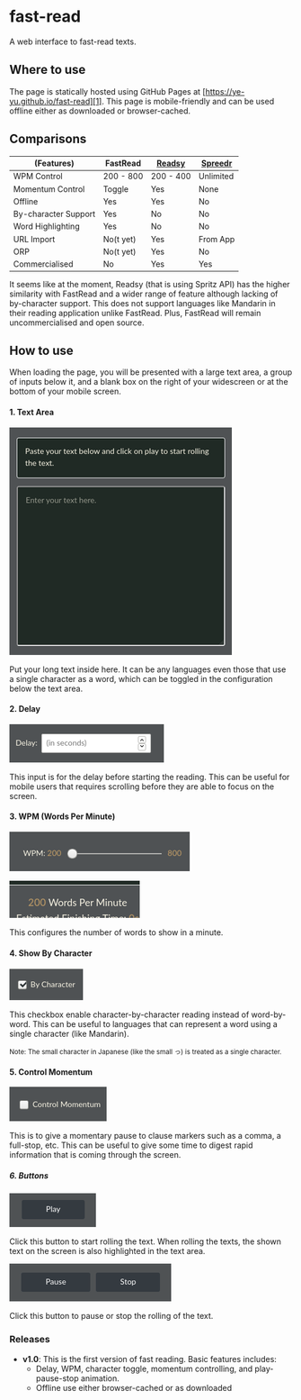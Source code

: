 # fast-read
A web interface to fast-read texts.

## Where to use
The page is statically hosted using GitHub Pages at [https://ye-yu.github.io/fast-read][1]. This page is mobile-friendly and can be used offline either as downloaded or browser-cached.

## Comparisons
| (Features) | FastRead | [Readsy][3] | [Spreedr][2] |
|--------|---------|---|---|
| WPM Control | 200 - 800 | 200 - 400 | Unlimited  |
| Momentum Control | Toggle | Yes | None |
| Offline | Yes | Yes | No |
| By-character Support | Yes | No | No |
| Word Highlighting | Yes | No | No |
| URL Import | No(t yet) | Yes | From App |
| ORP | No(t yet) | Yes | No |
| Commercialised | No | Yes | Yes |

It seems like at the moment, Readsy (that is using Spritz API) has the higher similarity with FastRead and a wider range of feature although lacking of by-character support.
This does not support languages like Mandarin in their reading application unlike FastRead.
Plus, FastRead will remain uncommercialised and open source.

## How to use
When loading the page, you will be presented with a large text area, a group of inputs below it, and a blank box on the right of your widescreen or at the bottom of your mobile screen.

#### 1. Text Area
![Text area](demo/textarea.png "Text area for fast reading")

Put your long text inside here. It can be any languages even those that use a single character as a word, which can be toggled in the configuration below the text area.

#### 2. Delay
![Delay Configuration](demo/delay.png "Delay before start reading")

This input is for the delay before starting the reading. This can be useful for mobile users that requires scrolling before they are able to focus on the screen.

#### 3. WPM (Words Per Minute)
![WPM Configuration](demo/wpm-range.png "Words to show per minute")

![WPM Display](demo/wpm-display.png "Displays words to show per minute")

This configures the number of words to show in a minute.

#### 4. Show By Character
![By Character Checkbox](demo/bychar.png "To read character by character")

This checkbox enable character-by-character reading instead of word-by-word. This can be useful to languages that can represent a word using a single character (like Mandarin).

<small> Note: The small character in Japanese (like the small っ) is treated as a single character. </small>

#### 5. Control Momentum
![Control Reading Momentum](demo/controlmomentum.png "To pause by clause")

This is to give a momentary pause to clause markers such as a comma, a full-stop, etc. This can be useful to give some time to digest rapid information that is coming through the screen.

##### 6. Buttons
![Functional Buttons](demo/play-button.png "To start rolling the texts")

Click this button to start rolling the text. When rolling the texts, the shown text on the screen is also highlighted in the text area.

![Functional Buttons](demo/pause-stop-button.png "To pauses and stop rolling the texts")

Click this button to pause or stop the rolling of the text.


### Releases
* **v1.0**: This is the first version of fast reading. Basic features includes:
  - Delay, WPM, character toggle, momentum controlling, and play-pause-stop animation.
  - Offline use either browser-cached or as downloaded


[1]: https://ye-yu.github.io/fast-read
[2]: https://www.spreeder.com/app.php
[3]: http://www.readsy.co/
